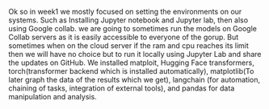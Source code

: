 Ok so in week1 we mostly focused on setting the environments on our systems. Such as Installing Jupyter notebook and Jupyter lab, then also using Google collab. we 
are going to sometimes run the models on Google Collab servers as it is easily accessible to everyone of the gorup.
But sometimes when on the cloud server if the ram and cpu reaches its limit then we will have no choice but to run it locally using Jupyter Lab and share the updates on GitHub.
We installed matploit, Hugging Face transformers, torch(transformer backend which is installed automatically), matplotlib(To later graph the data of the results which we get),
 langchain (for automation, chaining of tasks, integration of external tools), and pandas for data manipulation and analysis.
